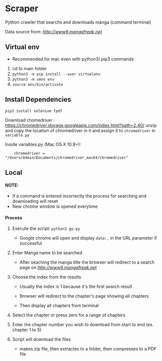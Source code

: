 # Scraper
Python crawler that searchs and downloads manga (command terminal)

Data source from: *http://www9.mangafreak.net*

## Virtual env
* Recommended for mac even with python3/ pip3 commands
1. cd to main folder 
2. `python3 -m pip install --user virtualenv`
3. `python3 -m venv env`
4. `source env/bin/activate`

## Install Dependencies
`pip3 install selenium fpdf`

Download chomedriver : https://chromedriver.storage.googleapis.com/index.html?path=2.40/
unzip and copy the location of chromedriver in it and assign it to `chromedriver` in `variable.py`

Inside variables.py (Mac OS X 10.9+):   

        chromedriver = "/Users/Admin/Documents/chromedriver_mac64/chromedriver"

## Local
#### NOTE: 

* If a command is entered incorrectly the process for searching and downloading will reset
* New chrome window is opened everytime

#### Process
1. Execute the script: `python3 go.py`

     * Google chrome will open and display `data:,` in the URL parameter if successful

2. Enter Manga name to be searched

     * After seaching the manga title the browser will redirect to a search page on *http://www9.mangafreak.net*

3. Choose the index from the results 

     * Usually the index is 1 because it's the first search result

     * Browser will redirect to the chapter's page showing all chapters

     * Then display all chapters from terminal
4. Select the chapter or press zero for a range of chapters
5. Enter the chapter number you wish to download from start to end (ex. chapter 1 to 5)
6. Script will download the files
     * makes zip file, then extractes to a folder, then compresses to a PDF file
